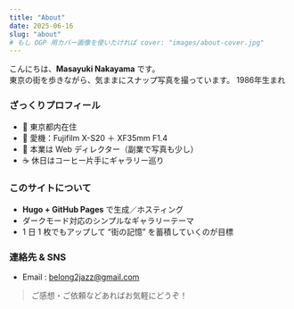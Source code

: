 ```yaml
---
title: "About"
date: 2025-06-16
slug: "about"
# もし OGP 用カバー画像を使いたければ cover: "images/about-cover.jpg"
---
```


こんにちは、**Masayuki Nakayama** です。  
東京の街を歩きながら、気ままにスナップ写真を撮っています。
1986年生まれ

### ざっくりプロフィール

- 📍 東京都内在住  
- 📸 愛機：Fujifilm X-S20 ＋ XF35mm F1.4  
- 💼 本業は Web ディレクター（副業で写真も少し）  
- ☕ 休日はコーヒー片手にギャラリー巡り

### このサイトについて

- **Hugo + GitHub Pages** で生成／ホスティング  
- ダークモード対応のシンプルなギャラリーテーマ  
- 1 日 1 枚でもアップして “街の記憶” を蓄積していくのが目標

### 連絡先 & SNS
<!--
- Twitter / X : [@masa162](https://twitter.com/masa162)  
- Instagram : [@masa162_photo](https://instagram.com/masa162_photo)  
-->
- Email : belong2jazz@gmail.com

> ご感想・ご依頼などあればお気軽にどうぞ！
